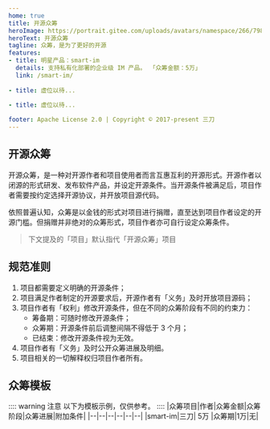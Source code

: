```yaml
---
home: true
title: 开源众筹
heroImage: https://portrait.gitee.com/uploads/avatars/namespace/266/798143_smartboot_1578989513.png!avatar100
heroText: 开源众筹
tagline: 众筹，是为了更好的开源
features:
- title: 明星产品：smart-im
  details: 支持私有化部署的企业级 IM 产品。 「众筹金额：5万」  
  link: /smart-im/
  
- title: 虚位以待...

- title: 虚位以待...
      
footer: Apache License 2.0 | Copyright © 2017-present 三刀
---
```


## 开源众筹
开源众筹，是一种对开源作者和项目使用者而言互惠互利的开源形式。开源作者以闭源的形式研发、发布软件产品，并设定开源条件。当开源条件被满足后，项目作者需要按约定选择开源协议，并开放项目源代码。

依照普遍认知，众筹是以金钱的形式对项目进行捐赠，直至达到项目作者设定的开源门槛。但捐赠并非绝对的众筹形式，项目作者亦可自行设定众筹条件。

> 下文提及的「项目」默认指代「开源众筹」项目


## 规范准则
1. 项目都需要定义明确的开源条件；
2. 项目满足作者制定的开源要求后，开源作者有「义务」及时开放项目源码；
3. 项目作者有「权利」修改开源条件，但在不同的众筹阶段有不同的约束力：
    - 筹备期：可随时修改开源条件；
    - 众筹期：开源条件前后调整间隔不得低于 3 个月；
    - 已结束：修改开源条件视为无效。
4. 项目作者有「义务」及时公开众筹进展及明细。   
5. 项目相关的一切解释权归项目作者所有。

## 众筹模板
:::: warning 注意
以下为模板示例，仅供参考。
::::
|众筹项目|作者|众筹金额|众筹阶段|众筹进展|附加条件|
|--|--|--|--|--|--|
|smart-im|三刀| 5万 |众筹期|1万|无|